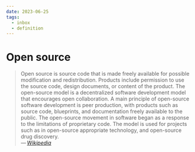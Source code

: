 ```yaml
---
date: 2023-06-25
tags:
  - inbox
  - definition
---
```


# Open source

> Open source is source code that is made freely available for possible
> modification and redistribution. Products include permission to use the source
> code, design documents, or content of the product. The open-source model is a
> decentralized software development model that encourages open collaboration. A
> main principle of open-source software development is peer production, with
> products such as source code, blueprints, and documentation freely available
> to the public. The open-source movement in software began as a response to the
> limitations of proprietary code. The model is used for projects such as in
> open-source appropriate technology, and open-source drug discovery.\
> —&thinsp;<cite>[Wikipedia](https://en.wikipedia.org/wiki/Open_source)</cite>

